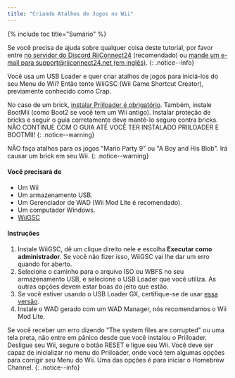 ```yaml
---
title: "Criando Atalhos de Jogos no Wii"
---
```


{% include toc title="Sumário" %}

Se você precisa de ajuda sobre qualquer coisa deste tutorial, por favor entre [no servidor do Discord RiiConnect24](https://discord.gg/rc24) (recomendado) ou [mande um e-mail para support@riiconnect24.net (em inglês)](mailto:support@riiconnect24.net).
{: .notice--info}

Você usa um USB Loader e quer criar atalhos de jogos para iniciá-los do seu Menu do Wii? Então tente WiiGSC (Wii Game Shortcut Creator), previamente conhecido como Crap.

No caso de um brick, [instalar Priiloader é obrigatório](/priiloader). Também, instale BootMii (como Boot2 se você tem um Wii antigo). Instalar proteção de bricks e seguir o guia corretamente deve mantê-lo seguro contra bricks. NÃO CONTINUE COM O GUIA ATÉ VOCÊ TER INSTALADO PRIILOADER E BOOTMII!
{: .notice--warning}

NÃO faça atalhos para os jogos "Mario Party 9" ou "A Boy and His Blob". Irá causar um brick em seu Wii.
{: .notice--warning}

#### Você precisará de

* Um Wii
* Um armazenamento USB.
* Um Gerenciador de WAD (Wii Mod Lite é recomendado).
* Um computador Windows.
* [WiiGSC](https://wiidatabase.de/downloads/pc-tools/wiigsc-ehemals-crap/)

#### Instruções

1. Instale WiiGSC, dê um clique direito nele e escolha **Executar como administrador**. Se você não fizer isso, WiiGSC vai lhe dar um erro quando for aberto.
2. Selecione o caminho para o arquivo ISO ou WBFS no seu armazenamento USB, e selecione o USB Loader que você utiliza. As outras opções devem estar boas do jeito que estão.
3. Se você estiver usando o USB Loader GX, certifique-se de usar [essa versão](https://hbb1.oscwii.org/hbb/usbloader_gx/usbloader_gx.zip).
4. Instale o WAD gerado com um WAD Manager, nós recomendamos o Wii Mod Lite.

Se você receber um erro dizendo "The system files are corrupted" ou uma tela preta, não entre em pânico desde que você instalou o Priiloader. Desligue seu Wii, segure o botão RESET e ligue seu Wii. Você deve ser capaz de inicializar no menu do Priiloader, onde você tem algumas opções para corrigir seu Menu do Wii. Uma das opções é para iniciar o Homebrew Channel.
{: .notice--info}
